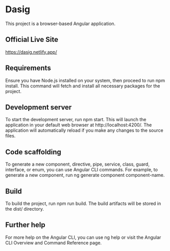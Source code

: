 # Dasig
This project is a browser-based Angular application.

## Official Live Site
https://dasig.netlify.app/

## Requirements
Ensure you have Node.js installed on your system, then proceed to run npm install. This command will fetch and install all necessary packages for the project.

## Development server
To start the development server, run npm start. This will launch the application in your default web browser at http://localhost:4200/. The application will automatically reload if you make any changes to the source files.

## Code scaffolding
To generate a new component, directive, pipe, service, class, guard, interface, or enum, you can use Angular CLI commands. For example, to generate a new component, run ng generate component component-name.

## Build
To build the project, run npm run build. The build artifacts will be stored in the dist/ directory.

## Further help
For more help on the Angular CLI, you can use ng help or visit the Angular CLI Overview and Command Reference page.
